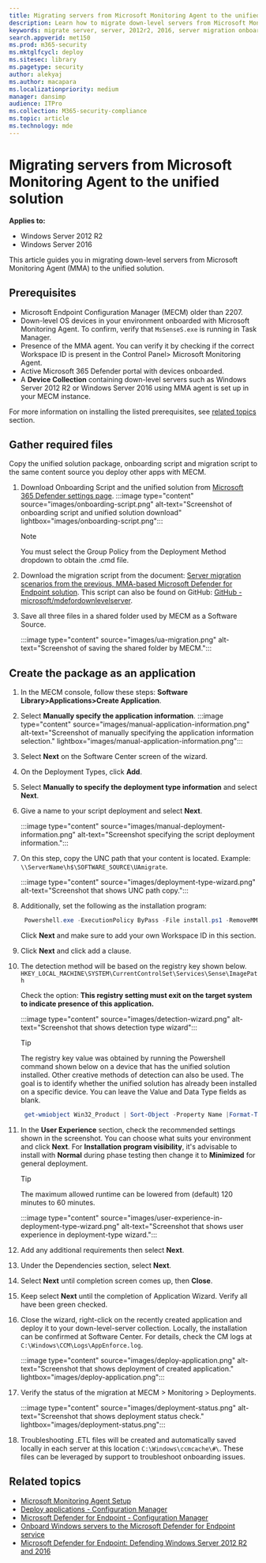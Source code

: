 ```yaml
---
title: Migrating servers from Microsoft Monitoring Agent to the unified solution
description: Learn how to migrate down-level servers from Microsoft Monitoring Agent to the new unified solution step-by-step from this article.
keywords: migrate server, server, 2012r2, 2016, server migration onboard Microsoft Defender for Endpoint servers, MECM, Microsoft Monitoring Agent, MMA, downlevel server, unified solution, UA
search.appverid: met150
ms.prod: m365-security
ms.mktglfcycl: deploy
ms.sitesec: library
ms.pagetype: security
author: alekyaj
ms.author: macapara
ms.localizationpriority: medium
manager: dansimp
audience: ITPro
ms.collection: M365-security-compliance
ms.topic: article
ms.technology: mde
---
```



# Migrating servers from Microsoft Monitoring Agent to the unified solution

**Applies to:**

- Windows Server 2012 R2
- Windows Server 2016

This article guides you in migrating down-level servers from Microsoft Monitoring Agent (MMA) to the unified solution.

## Prerequisites

- Microsoft Endpoint Configuration Manager (MECM) older than 2207.
- Down-level OS devices in your environment onboarded with Microsoft Monitoring Agent. To confirm, verify that `MsSenseS.exe` is running in Task Manager.
- Presence of the MMA agent. You can verify it by checking if the correct Workspace ID is present in the Control Panel> Microsoft Monitoring Agent.
- Active Microsoft 365 Defender portal with devices onboarded.
- A **Device Collection** containing down-level servers such as Windows Server 2012 R2 or Windows Server 2016 using MMA agent is set up in your MECM instance.

For more information on installing the listed prerequisites, see [related topics](#related-topics) section.

## Gather required files

Copy the unified solution package, onboarding script and migration script to the same content source you deploy other apps with MECM.

1. Download Onboarding Script and the unified solution from [Microsoft 365 Defender settings page](https://sip.security.microsoft.com/preferences2/onboarding).
   :::image type="content" source="images/onboarding-script.png" alt-text="Screenshot of onboarding script and unified solution download" lightbox="images/onboarding-script.png":::
   > [!Note]
   > You must select the Group Policy from the Deployment Method dropdown to obtain the .cmd file.
2. Download the migration script from the document: [Server migration scenarios from the previous, MMA-based Microsoft Defender for Endpoint solution](server-migration.md). This script can also be found on GitHub: [GitHub - microsoft/mdefordownlevelserver](https://github.com/microsoft/mdefordownlevelserver).
3. Save all three files in a shared folder used by MECM as a Software Source.

   :::image type="content" source="images/ua-migration.png" alt-text="Screenshot of saving the shared folder by MECM.":::

## Create the package as an application

1. In the MECM console, follow these steps: **Software Library>Applications>Create Application**.
2. Select **Manually specify the application information**.
   :::image type="content" source="images/manual-application-information.png" alt-text="Screenshot of manually specifying the application information selection." lightbox="images/manual-application-information.png":::
3. Select **Next** on the Software Center screen of the wizard.
4. On the Deployment Types, click **Add**.
5. Select **Manually to specify the deployment type information** and select **Next**.
6. Give a name to your script deployment and select **Next**.

   :::image type="content" source="images/manual-deployment-information.png" alt-text="Screenshot specifying the script deployment information.":::
7. On this step, copy the UNC path that your content is located. Example: `\\ServerName\h$\SOFTWARE_SOURCE\UAmigrate`.

   :::image type="content" source="images/deployment-type-wizard.png" alt-text="Screenshot that shows UNC path copy.":::
  
8. Additionally, set the following as the installation program:

     ```powershell
      Powershell.exe -ExecutionPolicy ByPass -File install.ps1 -RemoveMMA <workspace ID> -OnboardingScript .\WindowsDefenderATPOnboardingScript.cmd 
     ```

      Click **Next** and make sure to add your own Workspace ID in this section.
9. Click **Next** and click add a clause.
10. The detection method will be based on the registry key shown below.
      `HKEY_LOCAL_MACHINE\SYSTEM\CurrentControlSet\Services\Sense\ImagePath`

      Check the option: **This registry setting must exit on the target system to indicate presence of this application.**

      :::image type="content" source="images/detection-wizard.png" alt-text="Screenshot that shows detection type wizard":::

      >[!TIP]
      >The registry key value was obtained by running the Powershell command shown below on a device that has the unified solution installed. Other creative methods of detection can also be used. The goal is to identify whether the unified solution has already been installed on a specific device. You can leave the Value and Data Type fields as blank.

     ```powershell
      get-wmiobject Win32_Product | Sort-Object -Property Name |Format-Table IdentifyingNumber, Name, LocalPackage -AutoSize 
     ```

11. In the **User Experience** section, check the recommended settings shown in the screenshot. You can choose what suits your environment and click **Next**. For **Installation program visibility**, it's advisable to install with **Normal** during phase testing then change it to **Minimized** for general deployment.

     >[!TIP]
     >The maximum allowed runtime can be lowered from (default) 120 minutes to 60 minutes.

     :::image type="content" source="images/user-experience-in-deployment-type-wizard.png" alt-text="Screenshot that shows user experience in deployment-type wizard.":::

12. Add any additional requirements then select **Next**. 
13. Under the Dependencies section, select **Next**. 
14. Select **Next** until completion screen comes up, then **Close**.
15. Keep select **Next** until the completion of Application Wizard. Verify all have been green checked.
16. Close the wizard, right-click on the recently created application and deploy it to your down-level-server collection. Locally, the installation can be confirmed at Software Center. For details, check the CM logs at `C:\Windows\CCM\Logs\AppEnforce.log`.

    :::image type="content" source="images/deploy-application.png" alt-text="Screenshot that shows deployment of created application." lightbox="images/deploy-application.png":::
     
17. Verify the status of the migration at MECM > Monitoring > Deployments.

    :::image type="content" source="images/deployment-status.png" alt-text="Screenshot that shows deployment status check." lightbox="images/deployment-status.png":::
      
18. Troubleshooting .ETL files will be created and automatically saved locally in each server at this location `C:\Windows\ccmcache\#\`. These files can be leveraged by support to troubleshoot onboarding issues.

## Related topics

- [Microsoft Monitoring Agent Setup](/services-hub/health/mma-setup)
- [Deploy applications - Configuration Manager](/mem/configmgr/apps/deploy-use/deploy-applications)
- [Microsoft Defender for Endpoint - Configuration Manager](/mem/configmgr/protect/deploy-use/defender-advanced-threat-protection)
- [Onboard Windows servers to the Microsoft Defender for Endpoint service](configure-server-endpoints.md)
- [Microsoft Defender for Endpoint: Defending Windows Server 2012 R2 and 2016](https://techcommunity.microsoft.com/t5/microsoft-defender-for-endpoint/defending-windows-server-2012-r2-and-2016/ba-p/2783292)
